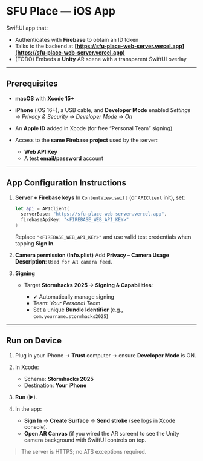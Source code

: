 # SFU Place — iOS App

SwiftUI app that:

* Authenticates with **Firebase** to obtain an ID token
* Talks to the backend at **[https://sfu-place-web-server.vercel.app](https://sfu-place-web-server.vercel.app)**
* (TODO) Embeds a **Unity** AR scene with a transparent SwiftUI overlay

---

## Prerequisites

* **macOS** with **Xcode 15+**
* **iPhone** (iOS 16+), a USB cable, and **Developer Mode** enabled
  *Settings → Privacy & Security → Developer Mode → On*
* An **Apple ID** added in Xcode (for free “Personal Team” signing)
* Access to the **same Firebase project** used by the server:

  * **Web API Key**
  * A test **email/password** account

---

## App Configuration Instructions

1. **Server + Firebase keys**
   In `ContentView.swift` (or `APIClient` init), set:

   ```swift
   let api = APIClient(
     serverBase: "https://sfu-place-web-server.vercel.app",
     firebaseApiKey: "<FIREBASE_WEB_API_KEY>"
   )
   ```

   Replace `"<FIREBASE_WEB_API_KEY>"` and use valid test credentials when tapping **Sign In**.

2. **Camera permission (Info.plist)**
   Add **Privacy – Camera Usage Description**:
   `Used for AR camera feed.`

3. **Signing**

   * Target **Stormhacks 2025 → Signing & Capabilities**:

     * ✔ Automatically manage signing
     * Team: *Your Personal Team*
     * Set a unique **Bundle Identifier** (e.g., `com.yourname.stormhacks2025`)

---

## Run on Device

1. Plug in your iPhone → **Trust** computer → ensure **Developer Mode** is ON.
2. In Xcode:

   * Scheme: **Stormhacks 2025**
   * Destination: **Your iPhone**
3. **Run** (▶).
4. In the app:

   * **Sign In** → **Create Surface** → **Send stroke** (see logs in Xcode console).
   * **Open AR Canvas** (if you wired the AR screen) to see the Unity camera background with SwiftUI controls on top.

> The server is HTTPS; no ATS exceptions required.

